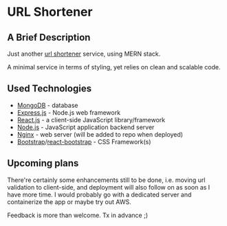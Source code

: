 # URL Shortener

## A Brief Description
Just another [url shortener](https://en.wikipedia.org/wiki/URL_shortening) service, using MERN stack.

A minimal service in terms of styling, yet relies on clean and scalable code.

## Used Technologies
- [MongoDB](https://www.mongodb.com/) - database
- [Express.js](https://expressjs.com/) - Node.js web framework
- [React.js](https://reactjs.org/) - a client-side JavaScript library/framework
- [Node.js](https://nodejs.org/en/) - JavaScript application backend server
- [Nginx](https://www.nginx.com/) - web server (will be added to repo when deployed)
- [Bootstrap](https://getbootstrap.com/)/[react-bootstrap](https://react-bootstrap.github.io/) - CSS Framework(s)

## Upcoming plans
There're certainly some enhancements still to be done, i.e. moving url validation to client-side, and deployment will also follow on as soon as I have more time. I would probably go with a dedicated server and containerize the app or maybe try out AWS.

Feedback is more than welcome. Tx in advance ;)
